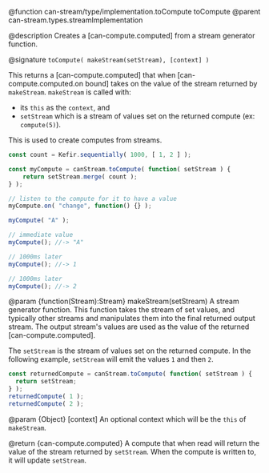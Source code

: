 @function can-stream/type/implementation.toCompute toCompute
@parent can-stream.types.streamImplementation

@description Creates a [can-compute.computed] from a stream generator function.

@signature `toCompute( makeStream(setStream), [context] )`

This returns a [can-compute.computed] that when [can-compute.computed.on bound]
takes on the value of the stream returned by `makeStream`.  `makeStream`
is called with:

 - its `this` as the `context`, and
 - `setStream` which is a stream of values set on the returned compute (ex: `compute(5)`).

This is used to create computes from streams.

```js
const count = Kefir.sequentially( 1000, [ 1, 2 ] );

const myCompute = canStream.toCompute( function( setStream ) {
	return setStream.merge( count );
} );

// listen to the compute for it to have a value
myCompute.on( "change", function() {} );

myCompute( "A" );

// immediate value
myCompute(); //-> "A"

// 1000ms later
myCompute(); //-> 1

// 1000ms later
myCompute(); //-> 2
```

  @param {function(Stream):Stream} makeStream(setStream) A stream generator
  function.  This function takes the stream of set values, and typically other streams
  and manipulates them into the final returned output stream.  The output stream's
  values are used as the value of the returned [can-compute.computed].

  The `setStream` is the stream of values set on the returned compute. In the following example, `setStream` will emit the values `1` and then `2`.

  ```js
const returnedCompute = canStream.toCompute( function( setStream ) {
	return setStream;
} );
returnedCompute( 1 );
returnedCompute( 2 );
```

  @param {Object} [context] An optional context which will be the `this` of `makeStream`.

  @return {can-compute.computed} A compute that when read will return the value of
  the stream returned by `setStream`.  When the compute is written to, it will
  update `setStream`.
